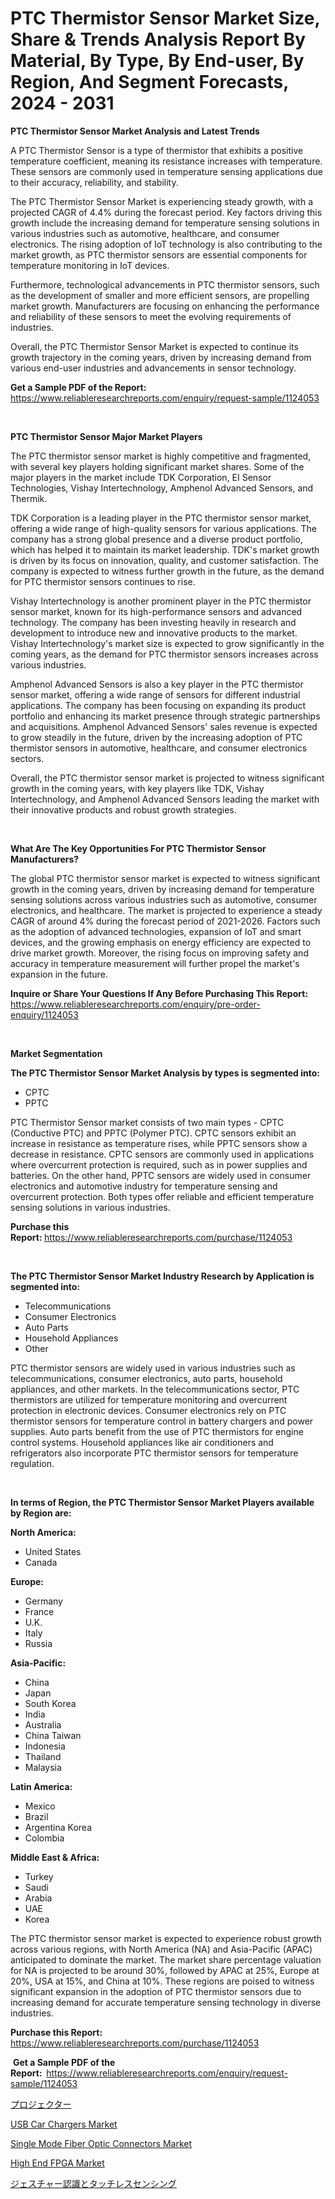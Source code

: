 <p><h1>PTC Thermistor Sensor Market Size, Share & Trends Analysis Report By Material, By Type, By End-user, By Region, And Segment Forecasts, 2024 - 2031</h1></p><p><strong>PTC Thermistor Sensor Market Analysis and Latest Trends</strong></p>
<p><p>A PTC Thermistor Sensor is a type of thermistor that exhibits a positive temperature coefficient, meaning its resistance increases with temperature. These sensors are commonly used in temperature sensing applications due to their accuracy, reliability, and stability.</p><p>The PTC Thermistor Sensor Market is experiencing steady growth, with a projected CAGR of 4.4% during the forecast period. Key factors driving this growth include the increasing demand for temperature sensing solutions in various industries such as automotive, healthcare, and consumer electronics. The rising adoption of IoT technology is also contributing to the market growth, as PTC thermistor sensors are essential components for temperature monitoring in IoT devices.</p><p>Furthermore, technological advancements in PTC thermistor sensors, such as the development of smaller and more efficient sensors, are propelling market growth. Manufacturers are focusing on enhancing the performance and reliability of these sensors to meet the evolving requirements of industries.</p><p>Overall, the PTC Thermistor Sensor Market is expected to continue its growth trajectory in the coming years, driven by increasing demand from various end-user industries and advancements in sensor technology.</p></p>
<p><strong>Get a Sample PDF of the Report:&nbsp;</strong> <a href="https://www.reliableresearchreports.com/enquiry/request-sample/1124053">https://www.reliableresearchreports.com/enquiry/request-sample/1124053</a></p>
<p>&nbsp;</p>
<p><strong>PTC Thermistor Sensor Major Market Players</strong></p>
<p><p>The PTC thermistor sensor market is highly competitive and fragmented, with several key players holding significant market shares. Some of the major players in the market include TDK Corporation, EI Sensor Technologies, Vishay Intertechnology, Amphenol Advanced Sensors, and Thermik.</p><p>TDK Corporation is a leading player in the PTC thermistor sensor market, offering a wide range of high-quality sensors for various applications. The company has a strong global presence and a diverse product portfolio, which has helped it to maintain its market leadership. TDK's market growth is driven by its focus on innovation, quality, and customer satisfaction. The company is expected to witness further growth in the future, as the demand for PTC thermistor sensors continues to rise.</p><p>Vishay Intertechnology is another prominent player in the PTC thermistor sensor market, known for its high-performance sensors and advanced technology. The company has been investing heavily in research and development to introduce new and innovative products to the market. Vishay Intertechnology's market size is expected to grow significantly in the coming years, as the demand for PTC thermistor sensors increases across various industries.</p><p>Amphenol Advanced Sensors is also a key player in the PTC thermistor sensor market, offering a wide range of sensors for different industrial applications. The company has been focusing on expanding its product portfolio and enhancing its market presence through strategic partnerships and acquisitions. Amphenol Advanced Sensors' sales revenue is expected to grow steadily in the future, driven by the increasing adoption of PTC thermistor sensors in automotive, healthcare, and consumer electronics sectors.</p><p>Overall, the PTC thermistor sensor market is projected to witness significant growth in the coming years, with key players like TDK, Vishay Intertechnology, and Amphenol Advanced Sensors leading the market with their innovative products and robust growth strategies.</p></p>
<p>&nbsp;</p>
<p><strong>What Are The Key Opportunities For PTC Thermistor Sensor Manufacturers?</strong></p>
<p><p>The global PTC thermistor sensor market is expected to witness significant growth in the coming years, driven by increasing demand for temperature sensing solutions across various industries such as automotive, consumer electronics, and healthcare. The market is projected to experience a steady CAGR of around 4% during the forecast period of 2021-2026. Factors such as the adoption of advanced technologies, expansion of IoT and smart devices, and the growing emphasis on energy efficiency are expected to drive market growth. Moreover, the rising focus on improving safety and accuracy in temperature measurement will further propel the market's expansion in the future.</p></p>
<p><strong>Inquire or Share Your Questions If Any Before Purchasing This Report:</strong> <a href="https://www.reliableresearchreports.com/enquiry/pre-order-enquiry/1124053">https://www.reliableresearchreports.com/enquiry/pre-order-enquiry/1124053</a></p>
<p>&nbsp;</p>
<p><strong>Market Segmentation</strong></p>
<p><strong>The PTC Thermistor Sensor Market Analysis by types is segmented into:</strong></p>
<p><ul><li>CPTC</li><li>PPTC</li></ul></p>
<p><p>PTC Thermistor Sensor market consists of two main types - CPTC (Conductive PTC) and PPTC (Polymer PTC). CPTC sensors exhibit an increase in resistance as temperature rises, while PPTC sensors show a decrease in resistance. CPTC sensors are commonly used in applications where overcurrent protection is required, such as in power supplies and batteries. On the other hand, PPTC sensors are widely used in consumer electronics and automotive industry for temperature sensing and overcurrent protection. Both types offer reliable and efficient temperature sensing solutions in various industries.</p></p>
<p><strong>Purchase this Report:&nbsp;</strong><a href="https://www.reliableresearchreports.com/purchase/1124053">https://www.reliableresearchreports.com/purchase/1124053</a></p>
<p>&nbsp;</p>
<p><strong>The PTC Thermistor Sensor Market Industry Research by Application is segmented into:</strong></p>
<p><ul><li>Telecommunications</li><li>Consumer Electronics</li><li>Auto Parts</li><li>Household Appliances</li><li>Other</li></ul></p>
<p><p>PTC thermistor sensors are widely used in various industries such as telecommunications, consumer electronics, auto parts, household appliances, and other markets. In the telecommunications sector, PTC thermistors are utilized for temperature monitoring and overcurrent protection in electronic devices. Consumer electronics rely on PTC thermistor sensors for temperature control in battery chargers and power supplies. Auto parts benefit from the use of PTC thermistors for engine control systems. Household appliances like air conditioners and refrigerators also incorporate PTC thermistor sensors for temperature regulation.</p></p>
<p>&nbsp;</p>
<p><strong>In terms of Region, the PTC Thermistor Sensor Market Players available by Region are:</strong></p>
<p>
    <p> <strong> North America: </strong>
        <ul>
            <li>United States</li>
            <li>Canada</li>
        </ul>
        </p> 
    <p> <strong> Europe: </strong>
        <ul>
            <li>Germany</li>
            <li>France</li>
            <li>U.K.</li>
            <li>Italy</li>
            <li>Russia</li>
        </ul>
        </p> 
    <p> <strong> Asia-Pacific: </strong>
        <ul>
            <li>China</li>
            <li>Japan</li>
            <li>South Korea</li>
            <li>India</li>
            <li>Australia</li>
            <li>China Taiwan</li>
            <li>Indonesia</li>
            <li>Thailand</li>
            <li>Malaysia</li>
        </ul>
        </p> 
    <p> <strong> Latin America: </strong>
        <ul>
            <li>Mexico</li>
            <li>Brazil</li>
            <li>Argentina Korea</li>
            <li>Colombia</li>
        </ul>
        </p> 
    <p> <strong> Middle East & Africa: </strong>
        <ul>
            <li>Turkey</li>
            <li>Saudi</li>
            <li>Arabia</li>
            <li>UAE</li>
            <li>Korea</li>
        </ul>
    </p>
    </p>
<p><p>The PTC thermistor sensor market is expected to experience robust growth across various regions, with North America (NA) and Asia-Pacific (APAC) anticipated to dominate the market. The market share percentage valuation for NA is projected to be around 30%, followed by APAC at 25%, Europe at 20%, USA at 15%, and China at 10%. These regions are poised to witness significant expansion in the adoption of PTC thermistor sensors due to increasing demand for accurate temperature sensing technology in diverse industries.</p></p>
<p><strong>Purchase this Report: </strong><a href="https://www.reliableresearchreports.com/purchase/1124053">https://www.reliableresearchreports.com/purchase/1124053</a></p>
<p>&nbsp;<strong>Get a Sample PDF of the Report:&nbsp;&nbsp;</strong><a href="https://www.reliableresearchreports.com/enquiry/request-sample/1124053">https://www.reliableresearchreports.com/enquiry/request-sample/1124053</a></p>
<p><strong></strong></p>
<p><p><a href="https://github.com/vhemk0794148/Market-Research-Report-List-1/blob/main/830690211039.md">プロジェクター</a></p><p><a href="https://issuu.com/reportprime-2/docs/usb-car-chargers-market-size-2030.pptx">USB Car Chargers Market</a></p><p><a href="https://github.com/gamblestampleyjenny50m5sl6/Market-Research-Report-List-2/blob/main/single-mode-fiber-optic-connectors-market.md">Single Mode Fiber Optic Connectors Market</a></p><p><a href="https://github.com/nicholepatriciadoylenwnrjr0/Market-Research-Report-List-1/blob/main/high-end-fpga-market.md">High End FPGA Market</a></p><p><a href="https://github.com/pepo3k/Market-Research-Report-List-1/blob/main/598280511040.md">ジェスチャー認識とタッチレスセンシング</a></p></p>